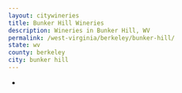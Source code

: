 ```yaml
---
layout: citywineries
title: Bunker Hill Wineries
description: Wineries in Bunker Hill, WV
permalink: /west-virginia/berkeley/bunker-hill/
state: wv
county: berkeley
city: bunker hill
---
```

-
